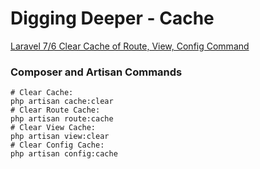 # Digging Deeper - Cache

[Laravel 7/6 Clear Cache of Route, View, Config Command](https://www.itsolutionstuff.com/post/laravel-6-clear-cache-of-route-view-config-commandexample.html)

### Composer and Artisan Commands
```shell script
# Clear Cache:
php artisan cache:clear
# Clear Route Cache:
php artisan route:cache
# Clear View Cache:
php artisan view:clear
# Clear Config Cache:
php artisan config:cache
```

